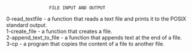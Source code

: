                     FILE INPUT AND OUTPUT
0-read_textfile - a function that reads a text file and prints it to the POSIX standard output.  
1-create_file - a function that creates a file.  
2-append_text_to_file - a function that appends text at the end of a file.  
3-cp - a program that copies the content of a file to another file.
